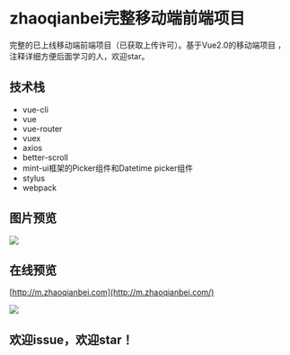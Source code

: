 # zhaoqianbei完整移动端前端项目

完整的已上线移动端前端项目（已获取上传许可）。基于Vue2.0的移动端项目 ，注释详细方便后面学习的人，欢迎star。

## 技术栈

- vue-cli
- vue
- vue-router
- vuex
- axios
- better-scroll
- mint-ui框架的Picker组件和Datetime picker组件
- stylus
- webpack

## 图片预览

![](http://ww1.sinaimg.cn/large/7459d5dbgy1g2xbrughw9g20d30n6kjl.gif)



## 在线预览

[http://m.zhaoqianbei.com](http://m.zhaoqianbei.com/)

![](http://ww1.sinaimg.cn/large/7459d5dbgy1g2x930jh1gj208w08wmyd.jpg)



## 欢迎issue，欢迎star！